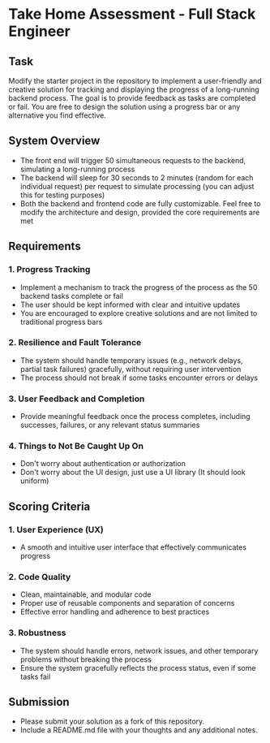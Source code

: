 # Take Home Assessment - Full Stack Engineer

## Task
Modify the starter project in the repository to implement a user-friendly and creative solution for tracking and displaying the progress of a long-running backend process. The goal is to provide feedback as tasks are completed or fail. You are free to design the solution using a progress bar or any alternative you find effective.

## System Overview
- The front end will trigger 50 simultaneous requests to the backend, simulating a long-running process
- The backend will sleep for 30 seconds to 2 minutes (random for each individual request) per request to simulate processing (you can adjust this for testing purposes)
- Both the backend and frontend code are fully customizable. Feel free to modify the architecture and design, provided the core requirements are met

## Requirements

### 1. Progress Tracking
- Implement a mechanism to track the progress of the process as the 50 backend tasks complete or fail
- The user should be kept informed with clear and intuitive updates
- You are encouraged to explore creative solutions and are not limited to traditional progress bars

### 2. Resilience and Fault Tolerance
- The system should handle temporary issues (e.g., network delays, partial task failures) gracefully, without requiring user intervention
- The process should not break if some tasks encounter errors or delays

### 3. User Feedback and Completion
- Provide meaningful feedback once the process completes, including successes, failures, or any relevant status summaries

### 4. Things to Not Be Caught Up On
- Don't worry about authentication or authorization
- Don't worry about the UI design, just use a UI library (It should look uniform)

## Scoring Criteria

### 1. User Experience (UX)
- A smooth and intuitive user interface that effectively communicates progress

### 2. Code Quality
- Clean, maintainable, and modular code
- Proper use of reusable components and separation of concerns
- Effective error handling and adherence to best practices

### 3. Robustness
- The system should handle errors, network issues, and other temporary problems without breaking the process
- Ensure the system gracefully reflects the process status, even if some tasks fail


## Submission
- Please submit your solution as a fork of this repository.
- Include a README.md file with your thoughts and any additional notes.